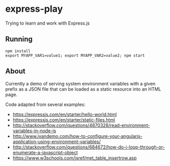 # express-play
Trying to learn and work with Express.js

## Running

```
npm install
export MYAPP_VAR1=value1; export MYAPP_VAR2=value2; npm start
```

## About

Currently a demo of serving system environment variables with a given prefix as a JSON file that can be loaded as a static resource into an HTML page.

Code adapted from several examples:

* https://expressjs.com/en/starter/hello-world.html
* https://expressjs.com/en/starter/static-files.html
* http://stackoverflow.com/questions/4870328/read-environment-variables-in-node-js
* http://www.jvandemo.com/how-to-configure-your-angularjs-application-using-environment-variables/ 
* http://stackoverflow.com/questions/684672/how-do-i-loop-through-or-enumerate-a-javascript-object
* https://www.w3schools.com/jsref/met_table_insertrow.asp
